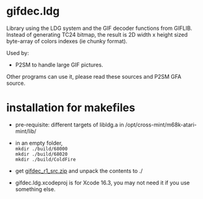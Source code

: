 # gifdec.ldg

Library using the LDG system and the GIF decoder functions from GIFLIB.
Instead of generating TC24 bitmap, the result is 2D width x height sized byte-array of colors indexes (ie chunky format).

Used by:

* P2SM to handle large GIF pictures.

Other programs can use it, please read these sources and P2SM GFA source.

# installation for makefiles

- pre-requisite: different targets of libldg.a in /opt/cross-mint/m68k-atari-mint/lib/

- in an empty folder,  
   ```mkdir ./build/68000```  
   ```mkdir ./build/68020```  
   ```mkdir ./build/ColdFire```  

- get [gifdec_r1_src.zip](https://ptonthat.fr/files/gifdec/gifdec_r1_src.zip) and unpack the contents to ./

- gifdec.ldg.xcodeproj is for Xcode 16.3, you may not need it if you use something else.
